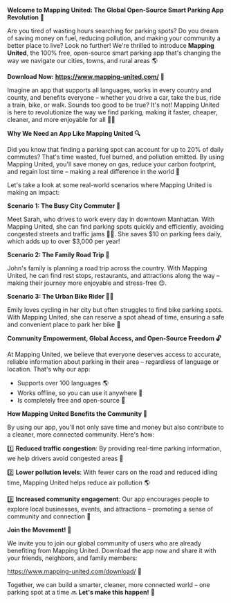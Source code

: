 **Welcome to Mapping United: The Global Open-Source Smart Parking App Revolution 🚀**

Are you tired of wasting hours searching for parking spots? Do you dream of saving money on fuel, reducing pollution, and making your community a better place to live? Look no further! We're thrilled to introduce **Mapping United**, the 100% free, open-source smart parking app that's changing the way we navigate our cities, towns, and rural areas 🌎

**Download Now: https://www.mapping-united.com/ 📲**

Imagine an app that supports all languages, works in every country and county, and benefits everyone – whether you drive a car, take the bus, ride a train, bike, or walk. Sounds too good to be true? It's not! Mapping United is here to revolutionize the way we find parking, making it faster, cheaper, cleaner, and more enjoyable for all 🚗🌞

**Why We Need an App Like Mapping United 🔍**

Did you know that finding a parking spot can account for up to 20% of daily commutes? That's time wasted, fuel burned, and pollution emitted. By using Mapping United, you'll save money on gas, reduce your carbon footprint, and regain lost time – making a real difference in the world 🌟

Let's take a look at some real-world scenarios where Mapping United is making an impact:

**Scenario 1: The Busy City Commuter 💼**

Meet Sarah, who drives to work every day in downtown Manhattan. With Mapping United, she can find parking spots quickly and efficiently, avoiding congested streets and traffic jams 🚗💨. She saves $10 on parking fees daily, which adds up to over $3,000 per year!

**Scenario 2: The Family Road Trip 🚗**

John's family is planning a road trip across the country. With Mapping United, he can find rest stops, restaurants, and attractions along the way – making their journey more enjoyable and stress-free 😊.

**Scenario 3: The Urban Bike Rider 🚴‍♂️**

Emily loves cycling in her city but often struggles to find bike parking spots. With Mapping United, she can reserve a spot ahead of time, ensuring a safe and convenient place to park her bike 💚

**Community Empowerment, Global Access, and Open-Source Freedom 🔓**

At Mapping United, we believe that everyone deserves access to accurate, reliable information about parking in their area – regardless of language or location. That's why our app:

* Supports over 100 languages 🌎
* Works offline, so you can use it anywhere 📍
* Is completely free and open-source 💸

**How Mapping United Benefits the Community 👥**

By using our app, you'll not only save time and money but also contribute to a cleaner, more connected community. Here's how:

1️⃣ **Reduced traffic congestion**: By providing real-time parking information, we help drivers avoid congested areas 🚗

2️⃣ **Lower pollution levels**: With fewer cars on the road and reduced idling time, Mapping United helps reduce air pollution 🌎

3️⃣ **Increased community engagement**: Our app encourages people to explore local businesses, events, and attractions – promoting a sense of community and connection 👥

**Join the Movement! 🤝**

We invite you to join our global community of users who are already benefiting from Mapping United. Download the app now and share it with your friends, neighbors, and family members:

https://www.mapping-united.com/download/ 📲

Together, we can build a smarter, cleaner, more connected world – one parking spot at a time 🔜 **Let's make this happen!** 🚀